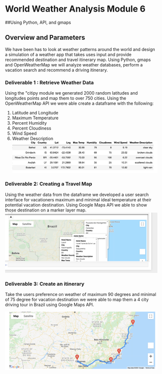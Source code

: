 # World Weather Analysis Module 6
##Using Python, API, and gmaps

## Overview and Parameters

We have been has to look at weather patterns around the world and design a simulation of a weather app that takes uses input and provide recommended destination and travel itinerary map. Using Python, gmaps and OpenWeatherMap we will analyze weather databases, perform a vacation search and recommend a driving itinerary. 

### Deliverable 1 : Retrieve Weather Data
Using the "citipy module we generated 2000 random latitudes and longitudes points and map them to over 750 cities. Using the OpenWeatherMap API we were able create a dataframe with the following:

1. Latitude and Longitude
2. Maximum Temperature
3. Percent Humidity
4. Percent Cloudiness
5. Wind Speed
6. Weather Description
![weather_database_folder](https://github.com/JimmyJ-D/World_Weather_Analysis/blob/main/Weather_Database/dataframe.png) 

### Deliverable 2: Creating a Travel Map 

Using the weather data from the dataframe we developed a user search interface for vacationers maximum and minimal ideal temperature at their potential vacation destination. Using Google Maps API we able to show those destination on a marker layer map. 
![vacation_serarch_folder](https://github.com/JimmyJ-D/World_Weather_Analysis/blob/main/Vacation_Itinerary/WeatherPy_travel_map_markers.png)

### Deliverable 3: Create an itinerary 

Take the users preference on weather of maximum 90 degrees and minimal of 75 degree for vacation destination we were able to map them a 4 city driving tour in Brazil using Google Maps API.

![vacation_itinerary_folder](https://github.com/JimmyJ-D/World_Weather_Analysis/blob/main/Vacation_Itinerary/WeatherPy_travel_map.png)
